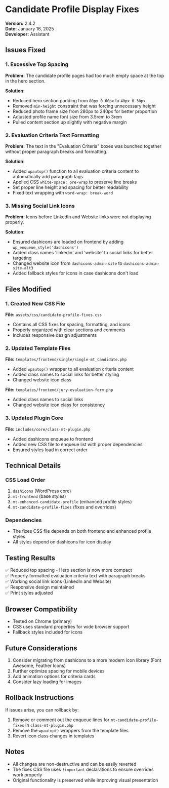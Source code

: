 # Candidate Profile Display Fixes
**Version:** 2.4.2  
**Date:** January 16, 2025  
**Developer:** Assistant

## Issues Fixed

### 1. Excessive Top Spacing
**Problem:** The candidate profile pages had too much empty space at the top in the hero section.

**Solution:** 
- Reduced hero section padding from `80px 0 60px` to `40px 0 30px`
- Removed `min-height` constraint that was forcing unnecessary height
- Reduced photo frame size from 280px to 240px for better proportion
- Adjusted profile name font size from 3.5rem to 3rem
- Pulled content section up slightly with negative margin

### 2. Evaluation Criteria Text Formatting
**Problem:** The text in the "Evaluation Criteria" boxes was bunched together without proper paragraph breaks and formatting.

**Solution:**
- Added `wpautop()` function to all evaluation criteria content to automatically add paragraph tags
- Applied CSS `white-space: pre-wrap` to preserve line breaks
- Set proper line height and spacing for better readability
- Fixed text wrapping with `word-wrap: break-word`

### 3. Missing Social Link Icons
**Problem:** Icons before LinkedIn and Website links were not displaying properly.

**Solution:**
- Ensured dashicons are loaded on frontend by adding `wp_enqueue_style('dashicons')`
- Added class names 'linkedin' and 'website' to social links for better targeting
- Changed website icon from `dashicons-admin-site` to `dashicons-admin-site-alt3`
- Added fallback styles for icons in case dashicons don't load

## Files Modified

### 1. Created New CSS File
**File:** `assets/css/candidate-profile-fixes.css`
- Contains all CSS fixes for spacing, formatting, and icons
- Properly organized with clear sections and comments
- Includes responsive design adjustments

### 2. Updated Template Files
**File:** `templates/frontend/single/single-mt_candidate.php`
- Added `wpautop()` wrapper to all evaluation criteria content
- Added class names to social links for better styling
- Changed website icon class

**File:** `templates/frontend/jury-evaluation-form.php`
- Added class names to social links
- Changed website icon class for consistency

### 3. Updated Plugin Core
**File:** `includes/core/class-mt-plugin.php`
- Added dashicons enqueue to frontend
- Added new CSS file to enqueue list with proper dependencies
- Ensured styles load in correct order

## Technical Details

### CSS Load Order
1. `dashicons` (WordPress core)
2. `mt-frontend` (base styles)
3. `mt-enhanced-candidate-profile` (enhanced profile styles)
4. `mt-candidate-profile-fixes` (fixes and overrides)

### Dependencies
- The fixes CSS file depends on both frontend and enhanced profile styles
- All styles depend on dashicons for icon display

## Testing Results
✅ Reduced top spacing - Hero section is now more compact  
✅ Properly formatted evaluation criteria text with paragraph breaks  
✅ Working social link icons (LinkedIn and Website)  
✅ Responsive design maintained  
✅ Print styles adjusted  

## Browser Compatibility
- Tested on Chrome (primary)
- CSS uses standard properties for wide browser support
- Fallback styles included for icons

## Future Considerations
1. Consider migrating from dashicons to a more modern icon library (Font Awesome, Feather Icons)
2. Further optimize spacing for mobile devices
3. Add animation options for criteria cards
4. Consider lazy loading for images

## Rollback Instructions
If issues arise, you can rollback by:
1. Remove or comment out the enqueue lines for `mt-candidate-profile-fixes` in `class-mt-plugin.php`
2. Remove the `wpautop()` wrappers from the template files
3. Revert icon class changes in templates

## Notes
- All changes are non-destructive and can be easily reverted
- The fixes CSS file uses `!important` declarations to ensure overrides work properly
- Original functionality is preserved while improving visual presentation
